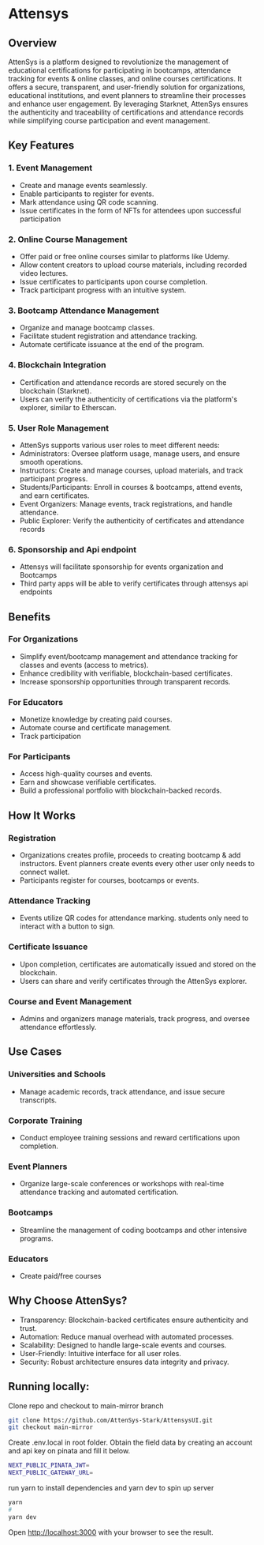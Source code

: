 # Attensys

## Overview

AttenSys is a platform designed to revolutionize the management of educational certifications for participating in bootcamps, attendance tracking for events & online classes, and online courses certifications. It offers a secure, transparent, and user-friendly solution for organizations, educational institutions, and event planners to streamline their processes and enhance user engagement. By leveraging Starknet, AttenSys ensures the authenticity and traceability of certifications and attendance records while simplifying course participation and event management.

## Key Features

### 1. Event Management

- Create and manage events seamlessly.
- Enable participants to register for events.
- Mark attendance using QR code scanning.
- Issue certificates in the form of NFTs for attendees upon successful participation

### 2. Online Course Management

- Offer paid or free online courses similar to platforms like Udemy.
- Allow content creators to upload course materials, including recorded video lectures.
- Issue certificates to participants upon course completion.
- Track participant progress with an intuitive system.

### 3. Bootcamp Attendance Management

- Organize and manage bootcamp classes.
- Facilitate student registration and attendance tracking.
- Automate certificate issuance at the end of the program.

### 4. Blockchain Integration

- Certification and attendance records are stored securely on the blockchain (Starknet).
- Users can verify the authenticity of certifications via the platform's explorer, similar to Etherscan.

### 5. User Role Management

- AttenSys supports various user roles to meet different needs:
- Administrators: Oversee platform usage, manage users, and ensure smooth operations.
- Instructors: Create and manage courses, upload materials, and track participant progress.
- Students/Participants: Enroll in courses & bootcamps, attend events, and earn certificates.
- Event Organizers: Manage events, track registrations, and handle attendance.
- Public Explorer: Verify the authenticity of certificates and attendance records

### 6. Sponsorship and Api endpoint

- Attensys will facilitate sponsorship for events organization and Bootcamps
- Third party apps will be able to verify certificates through attensys api endpoints

## Benefits

### For Organizations

- Simplify event/bootcamp management and attendance tracking for classes and events (access to metrics).
- Enhance credibility with verifiable, blockchain-based certificates.
- Increase sponsorship opportunities through transparent records.

### For Educators

- Monetize knowledge by creating paid courses.
- Automate course and certificate management.
- Track participation

### For Participants

- Access high-quality courses and events.
- Earn and showcase verifiable certificates.
- Build a professional portfolio with blockchain-backed records.

## How It Works

### Registration

- Organizations creates profile, proceeds to creating bootcamp & add instructors. Event planners create events every other user only needs to connect wallet.
- Participants register for courses, bootcamps or events.

### Attendance Tracking

- Events utilize QR codes for attendance marking. students only need to interact with a button to sign.

### Certificate Issuance

- Upon completion, certificates are automatically issued and stored on the blockchain.
- Users can share and verify certificates through the AttenSys explorer.

### Course and Event Management

- Admins and organizers manage materials, track progress, and oversee attendance effortlessly.

## Use Cases

### Universities and Schools

- Manage academic records, track attendance, and issue secure transcripts.

### Corporate Training

- Conduct employee training sessions and reward certifications upon completion.

### Event Planners

- Organize large-scale conferences or workshops with real-time attendance tracking and automated certification.

### Bootcamps

- Streamline the management of coding bootcamps and other intensive programs.

### Educators

- Create paid/free courses

## Why Choose AttenSys?

- Transparency: Blockchain-backed certificates ensure authenticity and trust.
- Automation: Reduce manual overhead with automated processes.
- Scalability: Designed to handle large-scale events and courses.
- User-Friendly: Intuitive interface for all user roles.
- Security: Robust architecture ensures data integrity and privacy.

## Running locally:

Clone repo and checkout to main-mirror branch

```bash
git clone https://github.com/AttenSys-Stark/AttensysUI.git
git checkout main-mirror
```

Create .env.local in root folder. Obtain the field data by creating an account and api key on pinata and fill it below.

```bash
NEXT_PUBLIC_PINATA_JWT=
NEXT_PUBLIC_GATEWAY_URL=
```

run yarn to install dependencies and yarn dev to spin up server

```bash
yarn
#
yarn dev
```

Open [http://localhost:3000](http://localhost:3000) with your browser to see the result.
